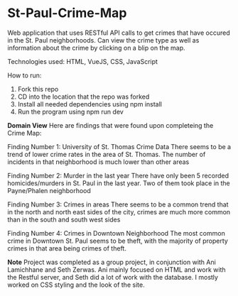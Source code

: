 # St-Paul-Crime-Map
Web application that uses RESTful API calls to get crimes that have occured in the St. Paul neighborhoods. Can view the crime type as well as information about the crime by clicking on a blip on the map.

Technologies used:
HTML, VueJS, CSS, JavaScript

How to run:
1. Fork this repo
2. CD into the location that the repo was forked
3. Install all needed dependencies using npm install
4. Run the program using npm run dev

**Domain View**
Here are findings that were found upon completeing the Crime Map:

Finding Number 1: University of St. Thomas Crime Data
There seems to be a trend of lower crime rates in the area of St. Thomas. The number of incidents in that neighborhood is much lower than other areas

Finding Number 2: Murder in the last year
There have only been 5 recorded homicides/murders in St. Paul in the last year. Two of them took place in the Payne/Phalen neighborhood

Finding Number 3: Crimes in areas
There seems to be a common trend that in the north and north east sides of the city, crimes are much more common than in the south and south west sides

Finding Number 4: Crimes in Downtown Neighborhood
The most common crime in Downtown St. Paul seems to be theft, with the majority of property crimes in that area being crimes of theft.

**Note**
Project was completed as a group project, in conjunction with Ani Lamichhane and Seth Zerwas. Ani mainly focused on HTML and work with the Restful server, and Seth did a lot of work with the database. I mostly worked on CSS styling and the look of the site.
